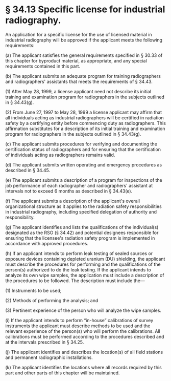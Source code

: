 # § 34.13   Specific license for industrial radiography.

An application for a specific license for the use of licensed material in industrial radiography will be approved if the applicant meets the following requirements:


(a) The applicant satisfies the general requirements specified in § 30.33 of this chapter for byproduct material, as appropriate, and any special requirements contained in this part.


(b) The applicant submits an adequate program for training radiographers and radiographers' assistants that meets the requirements of § 34.43.


(1) After May 28, 1999, a license applicant need not describe its initial training and examination program for radiographers in the subjects outlined in § 34.43(g).


(2) From June 27, 1997 to May 28, 1999 a license applicant may affirm that all individuals acting as industrial radiographers will be certified in radiation safety by a certifying entity before commencing duty as radiographers. This affirmation substitutes for a description of its initial training and examination program for radiographers in the subjects outlined in § 34.43(g).


(c) The applicant submits procedures for verifying and documenting the certification status of radiographers and for ensuring that the certification of individuals acting as radiographers remains valid.


(d) The applicant submits written operating and emergency procedures as described in § 34.45.


(e) The applicant submits a description of a program for inspections of the job performance of each radiographer and radiographers' assistant at intervals not to exceed 6 months as described in § 34.43(e).


(f) The applicant submits a description of the applicant's overall organizational structure as it applies to the radiation safety responsibilities in industrial radiography, including specified delegation of authority and responsibility.


(g) The applicant identifies and lists the qualifications of the individual(s) designated as the RSO (§ 34.42) and potential designees responsible for ensuring that the licensee's radiation safety program is implemented in accordance with approved procedures.


(h) If an applicant intends to perform leak testing of sealed sources or exposure devices containing depleted uranium (DU) shielding, the applicant must describe the procedures for performing and the qualifications of the person(s) authorized to do the leak testing. If the applicant intends to analyze its own wipe samples, the application must include a description of the procedures to be followed. The description must include the—


(1) Instruments to be used;


(2) Methods of performing the analysis; and


(3) Pertinent experience of the person who will analyze the wipe samples.


(i) If the applicant intends to perform “in-house” calibrations of survey instruments the applicant must describe methods to be used and the relevant experience of the person(s) who will perform the calibrations. All calibrations must be performed according to the procedures described and at the intervals prescribed in § 34.25.


(j) The applicant identifies and describes the location(s) of all field stations and permanent radiographic installations.


(k) The applicant identifies the locations where all records required by this part and other parts of this chapter will be maintained.




